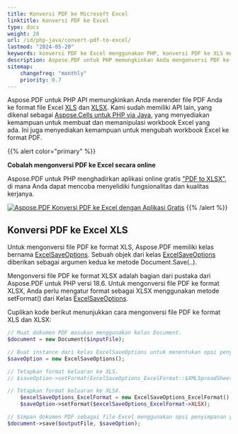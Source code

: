 ```yaml
---
title: Konversi PDF ke Microsoft Excel 
linktitle: Konversi PDF ke Excel
type: docs
weight: 20
url: /id/php-java/convert-pdf-to-excel/
lastmod: "2024-05-20"
keywords: konversi PDF ke Excel menggunakan PHP, konversi PDF ke XLS menggunakan PHP, konversi PDF ke XLSX menggunakan PHP, ekspor tabel dari PDF ke Excel di PHP.
description: Aspose.PDF untuk PHP memungkinkan Anda mengonversi PDF ke format Excel menggunakan PHP. Selama ini, halaman individu dari file PDF dikonversi menjadi lembar kerja Excel.
sitemap:
    changefreq: "monthly"
    priority: 0.7
---
```


Aspose.PDF untuk PHP API memungkinkan Anda merender file PDF Anda ke format file Excel [XLS](https://docs.fileformat.com/spreadsheet/xls/) dan [XLSX](https://docs.fileformat.com/spreadsheet/xlsx/). Kami sudah memiliki API lain, yang dikenal sebagai [Aspose.Cells untuk PHP via Java](https://products.aspose.com/cells/php-java), yang menyediakan kemampuan untuk membuat dan memanipulasi workbook Excel yang ada. Ini juga menyediakan kemampuan untuk mengubah workbook Excel ke format PDF.

{{% alert color="primary" %}}

**Cobalah mengonversi PDF ke Excel secara online**

Aspose.PDF untuk PHP menghadirkan aplikasi online gratis ["PDF to XLSX"](https://products.aspose.app/pdf/conversion/pdf-to-xlsx), di mana Anda dapat mencoba menyelidiki fungsionalitas dan kualitas kerjanya.

[![Aspose.PDF Konversi PDF ke Excel dengan Aplikasi Gratis](pdf_to_xlsx.png)](https://products.aspose.app/pdf/conversion/pdf-to-xlsx)
{{% /alert %}}

## Konversi PDF ke Excel XLS

Untuk mengonversi file PDF ke format XLS, Aspose.PDF memiliki kelas bernama [ExcelSaveOptions](https://reference.aspose.com/pdf/java/com.aspose.pdf/ExcelSaveOptions). Sebuah objek dari kelas [ExcelSaveOptions](https://reference.aspose.com/pdf/java/com.aspose.pdf/ExcelSaveOptions) diberikan sebagai argumen kedua ke metode Document.Save(..).

Mengonversi file PDF ke format XLSX adalah bagian dari pustaka dari Aspose.PDF untuk PHP versi 18.6. Untuk mengonversi file PDF ke format XLSX, Anda perlu mengatur format sebagai XLSX menggunakan metode setFormat() dari Kelas [ExcelSaveOptions](https://reference.aspose.com/pdf/java/com.aspose.pdf/ExcelSaveOptions).

Cuplikan kode berikut menunjukkan cara mengonversi file PDF ke format XLS dan XLSX:

```php
// Muat dokumen PDF masukan menggunakan kelas Document.
$document = new Document($inputFile);

// Buat instance dari kelas ExcelSaveOptions untuk menentukan opsi penyimpanan.
$saveOption = new ExcelSaveOptions();

// Tetapkan format keluaran ke XLS.
// $saveOption->setFormat(ExcelSaveOptions_ExcelFormat::$XMLSpreadSheet2003);

// Tetapkan format keluaran ke XLSX.
    $excelSaveOptions_ExcelFormat = new ExcelSaveOptions_ExcelFormat();
    $saveOption->setFormat($excelSaveOptions_ExcelFormat->XLSX);

// Simpan dokumen PDF sebagai file Excel menggunakan opsi penyimpanan yang ditentukan.
$document->save($outputFile, $saveOption);
```